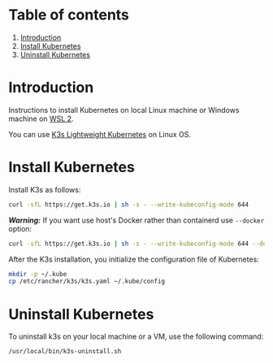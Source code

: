 # Table of contents

1. [Introduction](#introduction)
2. [Install Kubernetes](#install-kubernetes)
3. [Uninstall Kubernetes](#uninstall-kubernetes)

# Introduction <a name="introduction"></a>

Instructions to install Kubernetes on local Linux machine or Windows machine on [WSL 2](./wsl2.md).

You can use [K3s Lightweight Kubernetes](https://rancher.com/docs/k3s/latest/en/) on Linux OS.

# Install Kubernetes <a name="install-kubernetes"></a>

Install K3s as follows:

```bash
curl -sfL https://get.k3s.io | sh -s - --write-kubeconfig-mode 644
```

***Warning:*** If you want use host's Docker rather than containerd use `--docker` option:

```bash
curl -sfL https://get.k3s.io | sh -s - --write-kubeconfig-mode 644 --docker
```

After the K3s installation, you initialize the configuration file of Kubernetes:

```bash
mkdir -p ~/.kube
cp /etc/rancher/k3s/k3s.yaml ~/.kube/config
```

# Uninstall Kubernetes <a name="uninstall-kubernetes"></a>

To uninstall k3s on your local machine or a VM, use the following command:

```bash
/usr/local/bin/k3s-uninstall.sh
```
